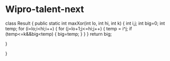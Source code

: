 # Wipro-talent-next
class Result { public static int maxXor(int lo, int hi, int k) { int i,j; int big=0; int temp; for (i=lo;i<hi;i++) { for (j=lo+1;j<=hi;j++) { temp = i^j; if (temp<=k&&big<temp) { big=temp; } } } return big;

}

}

